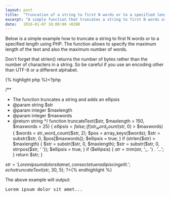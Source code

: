 ```yaml
---
layout: post
title:  "Truncation of a string to first N words or to a specified length in PHP?"
excerpt: "A simple function that truncates a string to first N words or to a specified length and adds an ellipsis using PHP"
date:   2016-01-07 18:00:00 +0200
---
```

Below is a simple example how to truncate a string to first N words or to a specified length using PHP.
The function allows to specify the maximum length of the text and also the maximum number of words.

Don't forget that strlen() returns the number of bytes rather than the number of characters in a string. 
So be careful if you use an encoding other than UTF-8 or a different alphabet.

{% highlight php %}<?php

/**
 * The function truncates a string and adds an ellipsis
 * @param   string      $str
 * @param   integer     $maxlength  
 * @param   integer     $maxwords   
 * @return  string
 */
function truncateText($str, $maxlength = 150, $maxwords = 25)  {
    $ellipsis = false;
    if (str_word_count($str, 0) > $maxwords) { 
        $words = str_word_count($str, 2);
        $pos = array_keys($words);
        $str = substr($str, 0, $pos[$maxwords]);
        $ellipsis = true;
    }
    if (strlen($str) > $maxlength) {
        $str = substr($str, 0, $maxlength);
        $str = substr($str, 0, strrpos($str, ' '));
        $ellipsis = true;
    }
    if ($ellipsis) {
        $str = trim($str, ';,. ') . '...';
    }
    return $str;
}

$str = 'Lorem ipsum dolor sit amet, consectetuer adipiscing elit.';
echo truncateText($str, 30, 5);
?>{% endhighlight %}


The above example will output:
<pre>
Lorem ipsum dolor sit amet...
</pre>